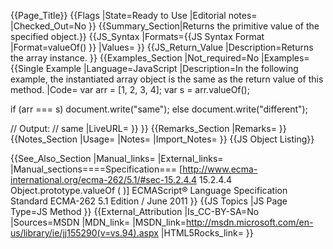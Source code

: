 {{Page_Title}}
{{Flags
|State=Ready to Use
|Editorial notes=
|Checked_Out=No
}}
{{Summary_Section|Returns the primitive value of the specified object.}}
{{JS_Syntax
|Formats={{JS Syntax Format
|Format=valueOf()
}}
|Values=
}}
{{JS_Return_Value
|Description=Returns the array instance.
}}
{{Examples_Section
|Not_required=No
|Examples={{Single Example
|Language=JavaScript
|Description=In the following example, the instantiated array object is the same as the return value of this method.
|Code=
 var arr = [1, 2, 3, 4];
 var s = arr.valueOf();
 
 if (arr === s)
 document.write("same");
 else
 document.write("different");
 
 // Output:
 // same
|LiveURL=
}}
}}
{{Remarks_Section
|Remarks=
}}
{{Notes_Section
|Usage=
|Notes=
|Import_Notes=
}}
{{JS Object Listing}}

{{See_Also_Section
|Manual_links=
|External_links=
|Manual_sections====Specification===
[http://www.ecma-international.org/ecma-262/5.1/#sec-15.2.4.4 15.2.4.4 Object.prototype.valueOf ( )]
ECMAScript® Language Specification
Standard ECMA-262
5.1 Edition / June 2011
}}
{{JS Topics
|JS Page Type=JS Method
}}
{{External_Attribution
|Is_CC-BY-SA=No
|Sources=MSDN
|MDN_link=
|MSDN_link=http://msdn.microsoft.com/en-us/library/ie/jj155290(v=vs.94).aspx
|HTML5Rocks_link=
}}